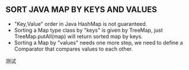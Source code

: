 SORT JAVA MAP BY KEYS AND VALUES
--------------------------------

* "Key,Value" order in Java HashMap is not guaranteed.
* Sorting a Map type class by "keys" is given by TreeMap, just TreeMap.putAll(map) will return sorted map by keys.
* Sorting a Map by "values" needs one more step, we need to define a Comparator that compares values to each other.

测试